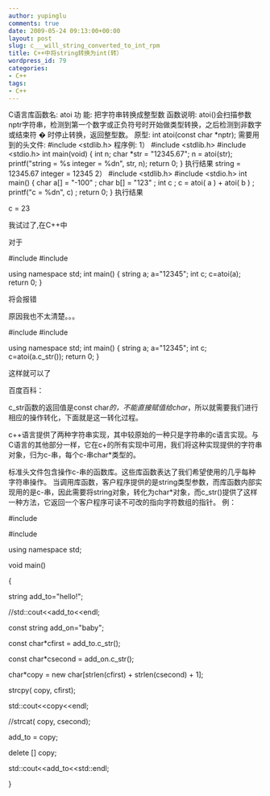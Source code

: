 ```yaml
---
author: yupinglu
comments: true
date: 2009-05-24 09:13:00+00:00
layout: post
slug: c___will_string_converted_to_int_rpm
title: C++中将string转换为int(转）
wordpress_id: 79
categories:
- C++
tags:
- C++
---
```


C语言库函数名: atoi
功 能: 把字符串转换成整型数
函数说明: atoi()会扫描参数nptr字符串，检测到第一个数字或正负符号时开始做类型转换，之后检测到非数字或结束符 � 时停止转换，返回整型数。
原型: int atoi(const char *nptr);
需要用到的头文件: #include <stdlib.h>
程序例:
1）
#include <stdlib.h>
#include <stdio.h>
int main(void)
{
int n;
char *str = "12345.67";
n = atoi(str);
printf("string = %s integer = %dn", str, n);
return 0;
}
执行结果
string = 12345.67 integer = 12345
2）
#include <stdlib.h>
#include <stdio.h>
int main()
{
char a[] = "-100" ;
char b[] = "123" ;
int c ;
c = atoi( a ) + atoi( b ) ;
printf("c = %dn", c) ;
return 0;
}
执行结果

c = 23

我试过了,在C++中

对于

#include <iostream>
#include <cstdlib>

using namespace std;
int main()
{
string a;
a="12345";
int c;
c=atoi(a);
return 0;
}

将会报错

原因我也不太清楚。。。

#include <iostream>
#include <cstdlib>

using namespace std;
int main()
{
string a;
a="12345";
int c;
c=atoi(a.c_str());
return 0;
}

这样就可以了

百度百科：

c_str函数的返回值是const char*的，不能直接赋值给char*，所以就需要我们进行相应的操作转化，下面就是这一转化过程。

c++语言提供了两种字符串实现，其中较原始的一种只是字符串的c语言实现。与C语言的其他部分一样，它在c+的所有实现中可用，我们将这种实现提供的字符串对象，归为c-串，每个c-串char*类型的。

标准头文件<cstring>包含操作c-串的函数库。这些库函数表达了我们希望使用的几乎每种字符串操作。 当调用库函数，客户程序提供的是string类型参数，而库函数内部实现用的是c-串，因此需要将string对象，转化为char*对象，而c_str()提供了这样一种方法，它返回一个客户程序可读不可改的指向字符数组的指针。 例：

#include <iostream>

#include <string>

using namespace std;

void main()

{

string add_to="hello!";

//std::cout<<add_to<<endl;

const string add_on="baby";

const char*cfirst = add_to.c_str();

const char*csecond = add_on.c_str();

char*copy = new char[strlen(cfirst) + strlen(csecond) + 1];

strcpy( copy, cfirst);

std::cout<<copy<<endl;

//strcat( copy, csecond);

add_to = copy;

delete [] copy;

std::cout<<add_to<<std::endl;

}
